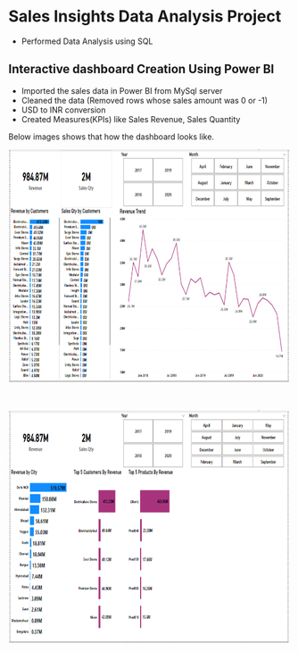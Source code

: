 # Sales Insights Data Analysis Project

* Performed Data Analysis using SQL

## Interactive dashboard Creation Using Power BI

* Imported the sales data in Power BI from MySql server
* Cleaned the data (Removed rows whose sales amount was 0 or -1)
* USD to INR conversion
* Created Measures(KPIs) like Sales Revenue, Sales Quantity

Below images shows that how the dashboard looks like.

<p>
    <img src="Revenue trend over the years.PNG" width="1020" height="420" />
  
</p>
  <br>
<p>
    
   <img src="Top customers and products.PNG" width="1020" height="420" />
</p>
